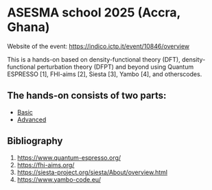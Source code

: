 # ASESMA school 2025 (Accra, Ghana)

Website of the event: https://indico.ictp.it/event/10846/overview

This is a hands-on based on density-functional theory (DFT), density-functional perturbation theory (DFPT) and beyond using Quantum ESPRESSO [1], FHI-aims [2], Siesta [3], Yambo [4], and otherscodes. 

## The hands-on consists of two parts:
 - [Basic](Basic)
 - [Advanced](Advanced)

## Bibliography
1. https://www.quantum-espresso.org/
2. https://fhi-aims.org/
3. https://siesta-project.org/siesta/About/overview.html
4. https://www.yambo-code.eu/
